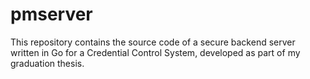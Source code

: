# pmserver
This repository contains the source code of a secure backend server written in Go for a Credential Control System, developed as part of my graduation thesis.
